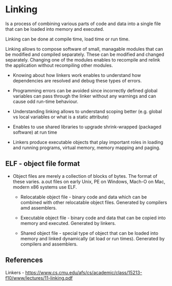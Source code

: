 # Linking

Is a process of combining various parts of code and data into a single file that
can be loaded into memory and executed.

Linking can be done at compile time, load time or run time.

Linking allows to compose software of small, managable modules that can be
modified and compiled separately. These can be modified and changed separately. 
Changing one of the modules enables to recompile and relink the application
without recompiling other modules. 

- Knowing about how linkers work enables to understand how dependencies are
resolved and debug these types of errors.

- Programming errors can be avoided
since incorrectly defined global variables can pass through the linker without
any warnings and can cause odd run-time behaviour. 

- Understanding linking allows to understand scoping better (e.g. global vs
  local variables or what is a static attribute)

- Enables to use shared libraries to upgrade shrink-wrapped (packaged software) 
at run time

- Linkers produce executable objects that play important roles in loading and
  running programs, virtual memory, memory mapping and paging.

## ELF - object file format

- Object files are merely a collection of blocks of bytes. The format of these
  varies. a.out files on early Unix, PE on Windows, Mach-O on Mac, modern x86
  systems use ELF.

  - Relocatable object file - binary code and data which can be combined with
    other relocatable object files. Generated by compilers amd assemblers.

  - Executable object file - binary code and data that can be copied into memory
    and executed. Generated by linkers.

  - Shared object file - special type of object that can be loaded into memory
    and linked dynamically (at load or run times). Generated by compilers and
    assemblers.

## References

Linkers - https://www.cs.cmu.edu/afs/cs/academic/class/15213-f10/www/lectures/11-linking.pdf

